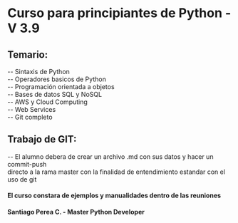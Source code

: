 # Curso para principiantes de Python -V 3.9
## Temario:
-- Sintaxis de Python \
-- Operadores basicos de Python \
-- Programación orientada a objetos \
-- Bases de datos SQL y NoSQL \
-- AWS y Cloud Computing \
-- Web Services \
-- Git completo


## Trabajo de GIT:
-- El alumno debera de crear un archivo .md con sus datos y hacer un commit-push \
directo a la rama master con la finalidad de entendimiento estandar con el uso de git

#### El curso constara de ejemplos y manualidades dentro de las reuniones
#### Santiago Perea C. - Master Python Developer